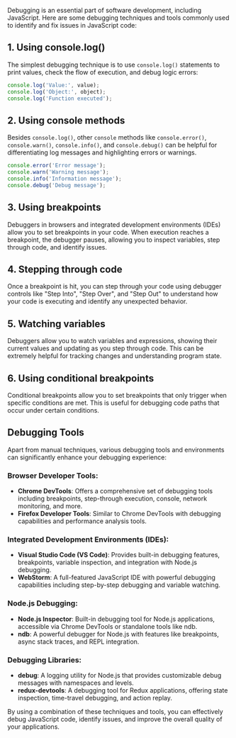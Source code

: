 Debugging is an essential part of software development, including JavaScript. Here are some debugging techniques and tools commonly used to identify and fix issues in JavaScript code:

## 1. Using console.log()

The simplest debugging technique is to use `console.log()` statements to print values, check the flow of execution, and debug logic errors:

```javascript
console.log('Value:', value);
console.log('Object:', object);
console.log('Function executed');
```

## 2. Using console methods

Besides `console.log()`, other `console` methods like `console.error()`, `console.warn()`, `console.info()`, and `console.debug()` can be helpful for differentiating log messages and highlighting errors or warnings.

```javascript
console.error('Error message');
console.warn('Warning message');
console.info('Information message');
console.debug('Debug message');
```

## 3. Using breakpoints

Debuggers in browsers and integrated development environments (IDEs) allow you to set breakpoints in your code. When execution reaches a breakpoint, the debugger pauses, allowing you to inspect variables, step through code, and identify issues.

## 4. Stepping through code

Once a breakpoint is hit, you can step through your code using debugger controls like "Step Into", "Step Over", and "Step Out" to understand how your code is executing and identify any unexpected behavior.

## 5. Watching variables

Debuggers allow you to watch variables and expressions, showing their current values and updating as you step through code. This can be extremely helpful for tracking changes and understanding program state.

## 6. Using conditional breakpoints

Conditional breakpoints allow you to set breakpoints that only trigger when specific conditions are met. This is useful for debugging code paths that occur under certain conditions.

## Debugging Tools

Apart from manual techniques, various debugging tools and environments can significantly enhance your debugging experience:

### Browser Developer Tools:

- **Chrome DevTools**: Offers a comprehensive set of debugging tools including breakpoints, step-through execution, console, network monitoring, and more.
- **Firefox Developer Tools**: Similar to Chrome DevTools with debugging capabilities and performance analysis tools.

### Integrated Development Environments (IDEs):

- **Visual Studio Code (VS Code)**: Provides built-in debugging features, breakpoints, variable inspection, and integration with Node.js debugging.
- **WebStorm**: A full-featured JavaScript IDE with powerful debugging capabilities including step-by-step debugging and variable watching.

### Node.js Debugging:

- **Node.js Inspector**: Built-in debugging tool for Node.js applications, accessible via Chrome DevTools or standalone tools like ndb.
- **ndb**: A powerful debugger for Node.js with features like breakpoints, async stack traces, and REPL integration.

### Debugging Libraries:

- **debug**: A logging utility for Node.js that provides customizable debug messages with namespaces and levels.
- **redux-devtools**: A debugging tool for Redux applications, offering state inspection, time-travel debugging, and action replay.

By using a combination of these techniques and tools, you can effectively debug JavaScript code, identify issues, and improve the overall quality of your applications.
